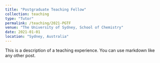 ```yaml
---
title: "Postgraduate Teaching Fellow"
collection: teaching
type: "Tutor"
permalink: /teaching/2021-PGTF
venue: "The University of Sydney, School of Chemistry"
date: 2021-01-01
location: "Sydney, Australia"
---
```


This is a description of a teaching experience. You can use markdown like any other post.

